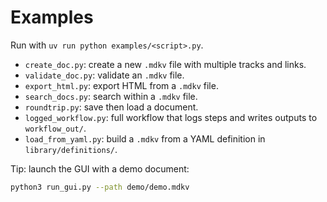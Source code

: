 # Examples

Run with `uv run python examples/<script>.py`.

- `create_doc.py`: create a new `.mdkv` file with multiple tracks and links.
- `validate_doc.py`: validate an `.mdkv` file.
- `export_html.py`: export HTML from a `.mdkv` file.
- `search_docs.py`: search within a `.mdkv` file.
- `roundtrip.py`: save then load a document.
- `logged_workflow.py`: full workflow that logs steps and writes outputs to `workflow_out/`.
- `load_from_yaml.py`: build a `.mdkv` from a YAML definition in `library/definitions/`.

Tip: launch the GUI with a demo document:

```bash
python3 run_gui.py --path demo/demo.mdkv
```

